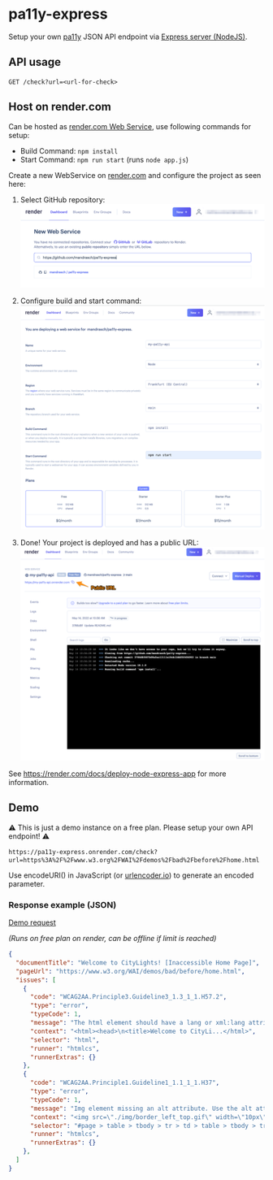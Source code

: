 # pa11y-express

Setup your own [pa11y](https://pa11y.org/) JSON API endpoint via [Express server (NodeJS)](https://expressjs.com).

## API usage

```
GET /check?url=<url-for-check>
```

## Host on render.com

Can be hosted as [render.com Web Service](https://render.com/docs/web-services), use following commands for setup:

  * Build Command: `npm install`
  * Start Command: `npm run start` (runs `node app.js`)

Create a new WebService on [render.com](https://render.com) and configure the project as seen here:

1. Select GitHub repository:
![Screenshot render.com Select a Github Repository](/_gh_screenshots/screenshot_render_001.png)

2. Configure build and start command:
![Screenshot render.com Configure build and start command](/_gh_screenshots/screenshot_render_002.png)

3. Done! Your project is deployed and has a public URL:
![Screenshot render.com Dashboard of project with public url](/_gh_screenshots/screenshot_render_003.png)

See https://render.com/docs/deploy-node-express-app for more information.


## Demo

⚠️ This is just a demo instance on a free plan. Please setup your own API endpoint! ⚠️

```
https://pa11y-express.onrender.com/check?url=https%3A%2F%2Fwww.w3.org%2FWAI%2Fdemos%2Fbad%2Fbefore%2Fhome.html
```

Use encodeURI() in JavaScript (or [urlencoder.io](https://www.urlencoder.io/)) to generate an encoded parameter.

### Response example (JSON)

[Demo request](https://pa11y-express.onrender.com/check?url=https%3A%2F%2Fwww.a11yproject.com%2F)

_(Runs on free plan on render, can be offline if limit is reached)_

```json
{
  "documentTitle": "Welcome to CityLights! [Inaccessible Home Page]",
  "pageUrl": "https://www.w3.org/WAI/demos/bad/before/home.html",
  "issues": [
    {
      "code": "WCAG2AA.Principle3.Guideline3_1.3_1_1.H57.2",
      "type": "error",
      "typeCode": 1,
      "message": "The html element should have a lang or xml:lang attribute which describes the language of the document.",
      "context": "<html><head>\n<title>Welcome to CityLi...</html>",
      "selector": "html",
      "runner": "htmlcs",
      "runnerExtras": {}
    },
    {
      "code": "WCAG2AA.Principle1.Guideline1_1.1_1_1.H37",
      "type": "error",
      "typeCode": 1,
      "message": "Img element missing an alt attribute. Use the alt attribute to specify a short text alternative.",
      "context": "<img src=\"./img/border_left_top.gif\" width=\"10px\" height=\"10px\">",
      "selector": "#page > table > tbody > tr > td > table > tbody > tr:nth-child(1) > td:nth-child(1) > img",
      "runner": "htmlcs",
      "runnerExtras": {}
    },
  ]
}
```
